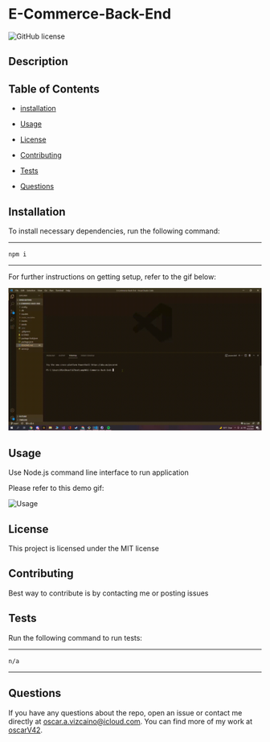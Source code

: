 # E-Commerce-Back-End

![GitHub license](https://img.shields.io/badge/license-MIT-yellow.svg)

## Description

## Table of Contents

- [installation](#installation)

- [Usage](#usage)

- [License](#license)

- [Contributing](#contributing)

- [Tests](#tests)

- [Questions](#questions)

## Installation

To install necessary dependencies, run the following command:

---

    npm i

---

For further instructions on getting setup, refer to the gif below:

![SetupDemo](./assets/E-commerceSetUp.gif)

## Usage

Use Node.js command line interface to run application

Please refer to this demo gif:

![Usage]()

## License

This project is licensed under the MIT license

## Contributing

Best way to contribute is by contacting me or posting issues

## Tests

Run the following command to run tests:

---

    n/a

---

## Questions

If you have any questions about the repo, open an issue or contact me directly at oscar.a.vizcaino@icloud.com. You can find more of my work at
[oscarV42](https://github.com/oscarV42/).
